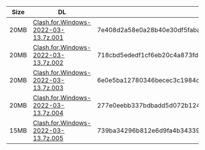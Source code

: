 |    Size   |     DL  | sha512sum |
|  ---  |  ---  |  ---  |
| 20MB | [Clash.for.Windows-2022-03-13.7z.001](https://cdn.jsdelivr.net/gh/appleians/cfw_intel@main/Clash.for.Windows-2022-03-13.7z.001) | 7e408d2a58e0a28b40e30df5fabac33e9606e19d9294787eec06e43c5957bd6409a8033bdb7d0858f61e1d0ab40dd10b9f4cfd6a688874a213c0f409af18a79c |
| 20MB | [Clash.for.Windows-2022-03-13.7z.002](https://cdn.jsdelivr.net/gh/appleians/cfw_intel@main/Clash.for.Windows-2022-03-13.7z.002) | 718cbd5ededf1cf6eb20c4a873fd98f3216e3f100c527de7aa8d2e355937bb3964a7376cc5c352b2e8ba833573bdcfff1641372726206062617b2cc361a18648 |
| 20MB | [Clash.for.Windows-2022-03-13.7z.003](https://cdn.jsdelivr.net/gh/appleians/cfw_intel@main/Clash.for.Windows-2022-03-13.7z.003) | 6e0e5ba12780346becec3c1984d80484d8530ba3874e5bed7ab71558737cb753b0040af42bbc58bcfc8b7ccd4a062aff1c6410e12f0f24ea61cd820fe3b6053d |
| 20MB | [Clash.for.Windows-2022-03-13.7z.004](https://cdn.jsdelivr.net/gh/appleians/cfw_intel@main/Clash.for.Windows-2022-03-13.7z.004) | 277e0eebb337bdbadd5d072b1240de06827f8dfab4783d21eabbf7c51a66870feb420cce7d241f06610e6804c8d53449cf48f25e7046f612db2a64048e76b1f0 |
| 15MB | [Clash.for.Windows-2022-03-13.7z.005](https://cdn.jsdelivr.net/gh/appleians/cfw_intel@main/Clash.for.Windows-2022-03-13.7z.005) | 739ba34296b812e6d9fa4b34339cbb8885dd087cc444c877b5c98c660674edeb0c5ef649181c6e750958c97a954fd0aeb83fb5634768e2467aa802ffdc4cc54b |
